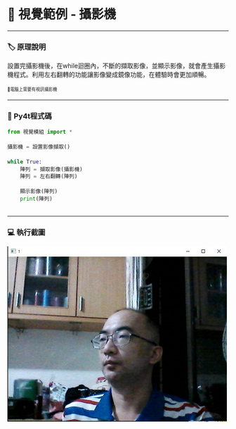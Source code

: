 # 🔰 視覺範例 - 攝影機
--------------
### 🏷️ 原理說明

設置完攝影機後，在while迴圈內，不斷的擷取影像，並顯示影像，就會產生攝影機程式。利用左右翻轉的功能讓影像變成鏡像功能，在體驗時會更加順暢。

<sup><sub>💬電腦上需要有視訊攝影機</sub></sup>

--------------

### 📄 Py4t程式碼

```python
from 視覺模組 import *

攝影機 = 設置影像擷取()

while True:
    陣列 = 擷取影像(攝影機)
    陣列 = 左右翻轉(陣列)
    
    顯示影像(陣列)
    print(陣列)
    
```

--------------

### 💻 執行截圖

![執行截圖](camera.jpg)


